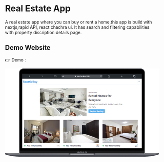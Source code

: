 # Real Estate App

A real estate app where you can buy or rent a home,this app is build with nextjs,rapid API, react chachra ui. It has search and filtering capabilities with property discription details page.

## Demo Website

👉 Demo :

![Real Estate](mobile.png)

